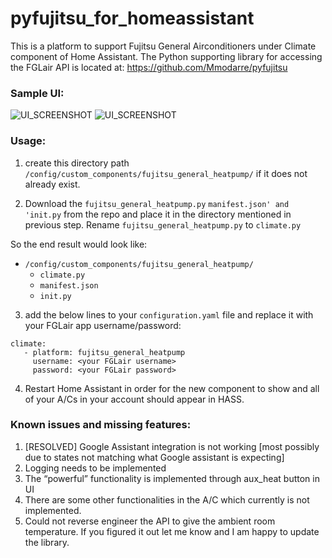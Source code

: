 # pyfujitsu_for_homeassistant

This is a platform to support Fujitsu General Airconditioners under Climate component of Home Assistant. The Python supporting library for accessing the FGLair API is located at: https://github.com/Mmodarre/pyfujitsu

### Sample UI:

![UI_SCREENSHOT](https://github.com/Mmodarre/pyfujitsu_for_homeassistant/blob/master/Capture.PNG)
![UI_SCREENSHOT](https://github.com/Mmodarre/pyfujitsu_for_homeassistant/blob/master/Capture2.PNG)

### Usage:
1. create this directory path `/config/custom_components/fujitsu_general_heatpump/` if it does not already exist.


2. Download the `fujitsu_general_heatpump.py` `manifest.json' and 'init.py` from the repo and place it in the  directory mentioned in previous step. Rename `fujitsu_general_heatpump.py` to `climate.py`

So the end result would look like:
- `/config/custom_components/fujitsu_general_heatpump/`
  - `climate.py`
  - `manifest.json`
  - `init.py`

3. add the below lines to your `configuration.yaml` file and replace it with your FGLair app username/password:
```
climate:
   - platform: fujitsu_general_heatpump
     username: <your FGLair username>
     password: <your FGLair password> 
```
4. Restart Home Assistant in order for the new component to show and all of your A/Cs in your account should appear in HASS.

### Known issues and missing features:


1. [RESOLVED] Google Assistant integration is not working [most possibly due to states not matching what Google assistant is expecting]
2. Logging needs to be implemented
3. The “powerful” functionality is implemented through aux_heat button in UI
4. There are some other functionalities in the A/C which currently is not implemented.
5. Could not reverse engineer the API to give the ambient room temperature. If you figured it out let me know and I am happy to update the library.
